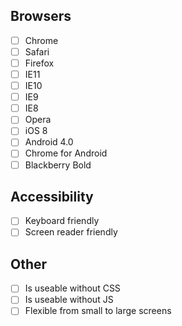 ## Browsers

- [ ] Chrome
- [ ] Safari
- [ ] Firefox
- [ ] IE11
- [ ] IE10
- [ ] IE9
- [ ] IE8
- [ ] Opera
- [ ] iOS 8
- [ ] Android 4.0
- [ ] Chrome for Android
- [ ] Blackberry Bold

## Accessibility

- [ ] Keyboard friendly
- [ ] Screen reader friendly

## Other

- [ ] Is useable without CSS
- [ ] Is useable without JS
- [ ] Flexible from small to large screens
